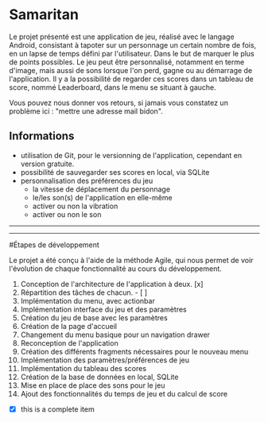 # Samaritan

Le projet présenté est une application de jeu, réalisé avec le langage Android, consistant à tapoter sur un personnage un certain nombre de fois, en un lapse de temps défini par l'utilisateur. Dans le but de marquer le plus de points possibles.
Le jeu peut être personnalisé, notamment en terme d'image, mais aussi de sons lorsque l'on perd, gagne ou au démarrage de l'application.
Il y a la possibilité de regarder ces scores dans un tableau de score, nommé Leaderboard, dans le menu se situant à gauche.

Vous pouvez nous donner vos retours, si jamais vous constatez un problème ici :
"mettre une adresse mail bidon".

## Informations

* utilisation de Git, pour le versionning de l'application, cependant en version gratuite.
* possibilité de sauvegarder ses scores en local, via SQLite
* personnalisation des préférences du jeu
  - la vitesse de déplacement du personnage
  - le/les son(s) de l'application en elle-même
  - activer ou non la vibration
  - activer ou non le son

***************************************************************************************************************************************
***************************************************************************************************************************************

#Étapes de développement

Le projet a été conçu à l'aide de la méthode Agile, qui nous permet de voir l'évolution de chaque fonctionnalité au cours du développement.

1. Conception de l'architecture de l'application à deux. [x]
2. Répartition des tâches de chacun. - [ ]
3. Implémentation du menu, avec actionbar
4. Implémentation interface du jeu et des paramètres
5. Création du jeu de base avec les paramètres
6. Création de la page d'accueil
7. Changement du menu basique pour un navigation drawer
8. Reconception de l'application
9. Création des différents fragments nécessaires pour le nouveau menu
10. Implémentation des paramètres/préférences de jeu
11. Implémentation du tableau des scores
12. Création de la base de données en local, SQLite
13. Mise en place de place des sons pour le jeu
14. Ajout des fonctionnalités du temps de jeu et du calcul de score

- [x] this is a complete item

